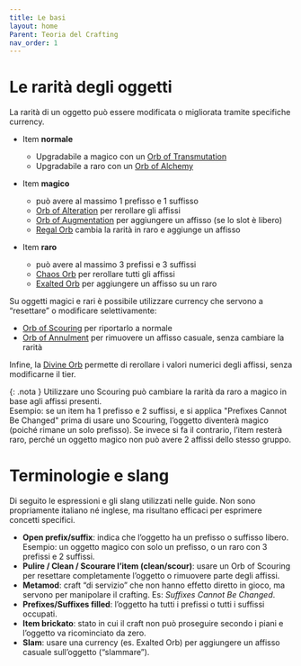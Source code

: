 ```yaml
---
title: Le basi
layout: home
Parent: Teoria del Crafting
nav_order: 1
---
```


# **Le rarità degli oggetti**

La rarità di un oggetto può essere modificata o migliorata tramite specifiche currency.

- Item **normale**
    - Upgradabile a magico con un [Orb of Transmutation](https://www.poewiki.net/wiki/Orb_of_Transmutation)
    - Upgradabile a raro con un [Orb of Alchemy](https://www.poewiki.net/wiki/Orb_of_Alchemy)

- Item **magico**
    - può avere al massimo 1 prefisso e 1 suffisso
    - [Orb of Alteration](https://www.poewiki.net/wiki/Orb_of_Alteration) per rerollare gli affissi
    - [Orb of Augmentation](https://www.poewiki.net/wiki/Orb_of_Augmentation) per aggiungere un affisso (se lo slot è libero)
    - [Regal Orb](https://www.poewiki.net/wiki/Regal_Orb) cambia la rarità in raro e aggiunge un affisso

- Item **raro**
    - può avere al massimo 3 prefissi e 3 suffissi
    - [Chaos Orb](https://www.poewiki.net/wiki/Chaos_Orb) per rerollare tutti gli affissi
    - [Exalted Orb](https://www.poewiki.net/wiki/Exalted_Orb) per aggiungere un affisso su un raro

Su oggetti magici e rari è possibile utilizzare currency che servono a “resettare” o modificare selettivamente:

- [Orb of Scouring](https://www.poewiki.net/wiki/Orb_of_Scouring) per riportarlo a normale
- [Orb of Annulment](https://www.poewiki.net/wiki/Orb_of_Annulment) per rimuovere un affisso casuale, senza cambiare la rarità

Infine, la [Divine Orb](https://www.poewiki.net/wiki/Divine_Orb) permette di rerollare i valori numerici degli affissi, senza modificarne il tier.

{: .nota }
Utilizzare uno Scouring può cambiare la rarità da raro a magico in base agli affissi presenti.  
Esempio: se un item ha 1 prefisso e 2 suffissi, e si applica "Prefixes Cannot Be Changed" prima di usare uno Scouring, l’oggetto diventerà magico (poiché rimane un solo prefisso). Se invece si fa il contrario, l’item resterà raro, perché un oggetto magico non può avere 2 affissi dello stesso gruppo.

# **Terminologie e slang**

Di seguito le espressioni e gli slang utilizzati nelle guide. Non sono propriamente italiano né inglese, ma risultano efficaci per esprimere concetti specifici.

- **Open prefix/suffix**: indica che l’oggetto ha un prefisso o suffisso libero. Esempio: un oggetto magico con solo un prefisso, o un raro con 3 prefissi e 2 suffissi.
- **Pulire / Clean / Scourare l’item (clean/scour)**: usare un Orb of Scouring per resettare completamente l’oggetto o rimuovere parte degli affissi.
- **Metamod**: craft “di servizio” che non hanno effetto diretto in gioco, ma servono per manipolare il crafting. Es: *Suffixes Cannot Be Changed*.
- **Prefixes/Suffixes filled**: l’oggetto ha tutti i prefissi o tutti i suffissi occupati.
- **Item brickato**: stato in cui il craft non può proseguire secondo i piani e l’oggetto va ricominciato da zero.
- **Slam**: usare una currency (es. Exalted Orb) per aggiungere un affisso casuale sull’oggetto (“slammare”).


